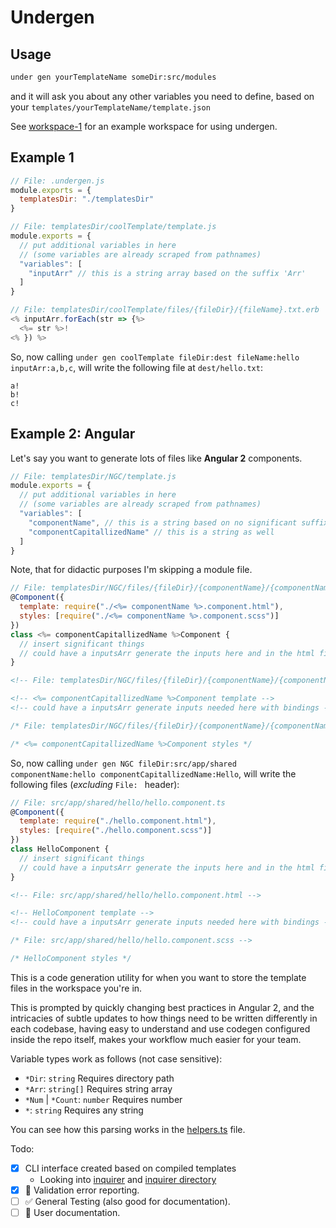 Undergen
============

## Usage

```sh
under gen yourTemplateName someDir:src/modules
```

and it will ask you about any other variables you need to define, based on your `templates/yourTemplateName/template.json`

See [workspace-1](test/cases/workspace-1) for an example workspace for using undergen.

## Example 1

```js
// File: .undergen.js
module.exports = {
  templatesDir: "./templatesDir"
}
```

```js
// File: templatesDir/coolTemplate/template.js
module.exports = {
  // put additional variables in here
  // (some variables are already scraped from pathnames)
  "variables": [
    "inputArr" // this is a string array based on the suffix 'Arr'
  ]
}
```

```js
// File: templatesDir/coolTemplate/files/{fileDir}/{fileName}.txt.erb
<% inputArr.forEach(str => {%>
  <%= str %>!
<% }) %>
```

So, now calling `under gen coolTemplate fileDir:dest fileName:hello inputArr:a,b,c`,
will write the following file at `dest/hello.txt`:

```
a!
b!
c!

```

## Example 2: Angular

Let's say you want to generate lots of files like **Angular 2** components.

```js
// File: templatesDir/NGC/template.js
module.exports = {
  // put additional variables in here
  // (some variables are already scraped from pathnames)
  "variables": [
    "componentName", // this is a string based on no significant suffix
    "componentCapitallizedName" // this is a string as well
  ]
}
```

Note, that for didactic purposes I'm skipping a module file.

```js
// File: templatesDir/NGC/files/{fileDir}/{componentName}/{componentName}.component.ts.erb
@Component({
  template: require("./<%= componentName %>.component.html"),
  styles: [require("./<%= componentName %>.component.scss")]
})
class <%= componentCapitallizedName %>Component {
  // insert significant things
  // could have a inputsArr generate the inputs here and in the html file
}
```
```html
<!-- File: templatesDir/NGC/files/{fileDir}/{componentName}/{componentName}.component.html.erb -->

<!-- <%= componentCapitallizedName %>Component template -->
<!-- could have a inputsArr generate inputs needed here with bindings -->
```
```css
/* File: templatesDir/NGC/files/{fileDir}/{componentName}/{componentName}.component.scss.erb -->

/* <%= componentCapitallizedName %>Component styles */
```

So, now calling `under gen NGC fileDir:src/app/shared componentName:hello componentCapitallizedName:Hello`,
will write the following files (_excluding_ `File: ` header):

```js
// File: src/app/shared/hello/hello.component.ts
@Component({
  template: require("./hello.component.html"),
  styles: [require("./hello.component.scss")]
})
class HelloComponent {
  // insert significant things
  // could have a inputsArr generate the inputs here and in the html file
}
```
```html
<!-- File: src/app/shared/hello/hello.component.html -->

<!-- HelloComponent template -->
<!-- could have a inputsArr generate inputs needed here with bindings -->
```
```css
/* File: src/app/shared/hello/hello.component.scss -->

/* HelloComponent styles */
```


This is a code generation utility for when you want to store the 
template files in the workspace you're in.

This is prompted by quickly changing best practices in Angular 2,
and the intricacies of subtle updates to how things need to be written
differently in each codebase, having easy to understand and use codegen
configured inside the repo itself, makes your workflow much easier
for your team.

Variable types work as follows (not case sensitive):

 * `*Dir`: `string` Requires directory path
 * `*Arr`: `string[]` Requires string array
 * `*Num` | `*Count`: `number` Requires number
 * `*`: `string` Requires any string

You can see how this parsing works in the [helpers.ts](./src/helpers.ts) file.

Todo:
 - [x] CLI interface created based on compiled templates
    - Looking into [inquirer](https://github.com/SBoudrias/Inquirer.js) and [inquirer directory](https://github.com/nicksrandall/inquirer-directory)
 - [x] :art: Validation error reporting.
 - [ ] :white_check_mark: General Testing (also good for documentation).
 - [ ] :memo: User documentation.
